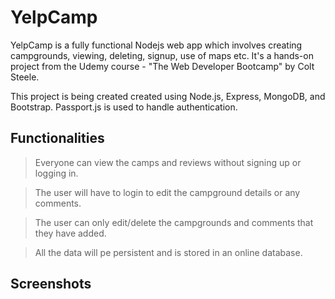 # YelpCamp


YelpCamp is a fully functional Nodejs web app which involves creating campgrounds, viewing, deleting, signup, use of maps etc. It's a hands-on project from the Udemy course - "The Web Developer Bootcamp" by Colt Steele.

This project is being created created using Node.js, Express, MongoDB, and Bootstrap. Passport.js is used to handle authentication.

## Functionalities

>Everyone can view the camps and reviews without signing up or logging in.

>The user will have to login to edit the campground details or any comments.

>The user can only edit/delete the campgrounds and comments that they have added.

>All the data will pe persistent and is stored in an online database.

## Screenshots
